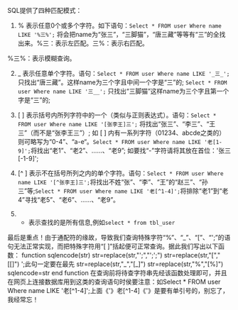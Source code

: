 SQL提供了四种匹配模式：

1. % 表示任意0个或多个字符。如下语句：`Select * FROM user Where name LIKE '%三%';` 将会把name为“张三”，“三脚猫”，“唐三藏”等等有“三”的全找出来。%三：表示左匹配。三%：表示右匹配。

%三%：表示模糊查询。

2. \_ 表示任意单个字符。语句：`Select * FROM user Where name LIKE '_三_';`只找出“唐三藏”。这样name为三个字且中间一个字是“三”的; `Select * FROM user Where name LIKE '三__';` 只找出“三脚猫”这样name为三个字且第一个字是“三”的;

3. [ ] 表示括号内所列字符中的一个（类似与正则表达式）。语句：`Select * FROM user Where name LIKE '[张李王]三';` 将找出“张三”、“李三”、“王三”（而不是“张李王三”）; 如 [ ] 内有一系列字符（01234、abcde之类的）则可略写为“0-4”、“a-e“。`Select * FROM user Where name LIKE '老[1-9]';`将找出“老1”、“老2”、……、“老9”; 如要找“-”字符请将其放在首位：'张三\[-1-9]';

4. [^ ] 表示不在括号所列之内的单个字符。语句：`Select * FROM user Where name LIKE '[^张李王]三';`将找出不姓“张”、“李”、“王”的“赵三”、“孙三”等;`Select * FROM user Where name LIKE '老[^1-4]';`将排除“老1”到“老4”寻找“老5”、“老6”、……、“老9”。

5. * 表示查找的是所有信息,例如`select * from tbl_user`

最后是重点！由于通配符的缘故，导致我们查询特殊字符“%”、“\_”、“[”、“';”的语句无法正常实现，而把特殊字符用“[ ]”括起便可正常查询。据此我们写出以下函数： function sqlencode(str) str=replace(str,"';","';';") str=replace(str,"\[","\[[]") ';此句一定要在最先 str=replace(str,"\_","\[\_]") str=replace(str,"%","\[%]") sqlencode=str end function 在查询前将待查字符串先经该函数处理即可，并且在网页上连接数据库用到这类的查询语句时侯要注意：如Select * FROM user Where name LIKE '老\[^1-4]';上面《'》老\[^1-4]《'》是要有单引号的，别忘了，我经常忘！
